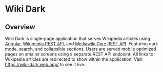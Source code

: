 # Wiki Dark
## Overview
Wiki Dark is single-page application that serves Wikipedia articles using <a href='https://wiki-dark.web.app/wiki/Angular_%28web_framework%29'>Angular</a>, <a href='https://www.mediawiki.org/wiki/RESTBase'>Wikimedia REST API</a>, and <a href='https://www.mediawiki.org/wiki/API:REST_API'>Mediawiki Core REST API</a>. Featuring dark mode, search, and collapsible sections. Users are served mobile optimized pages on smaller screens using a separate REST API endpoint. All links to Wikipedia articles are redirected to show within the application. Visit <a href='https://wiki-dark.web.app/'>https://wiki-dark.web.app/</a> to see it live.
<!--
# WikiDark

This project was generated with [Angular CLI](https://github.com/angular/angular-cli) version 12.2.1.

## Development server

Run `ng serve` for a dev server. Navigate to `http://localhost:4200/`. The app will automatically reload if you change any of the source files.

## Code scaffolding

Run `ng generate component component-name` to generate a new component. You can also use `ng generate directive|pipe|service|class|guard|interface|enum|module`.

## Build

Run `ng build` to build the project. The build artifacts will be stored in the `dist/` directory.

## Running unit tests

Run `ng test` to execute the unit tests via [Karma](https://karma-runner.github.io).

## Running end-to-end tests

Run `ng e2e` to execute the end-to-end tests via a platform of your choice. To use this command, you need to first add a package that implements end-to-end testing capabilities.

## Further help

To get more help on the Angular CLI use `ng help` or go check out the [Angular CLI Overview and Command Reference](https://angular.io/cli) page.
-->
